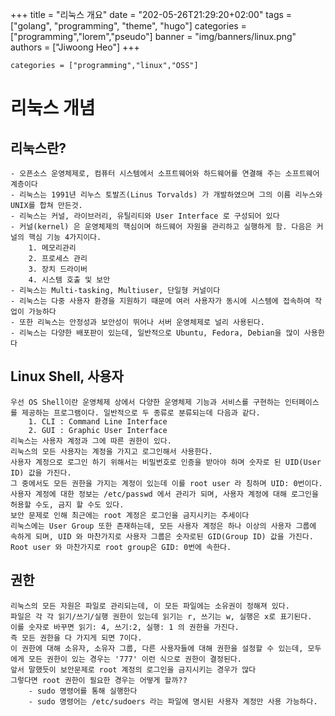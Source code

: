 +++
title = "리눅스 개요"
date = "202-05-26T21:29:20+02:00"
tags = ["golang", "programming", "theme", "hugo"]
categories = ["programming","lorem","pseudo"]
banner = "img/banners/linux.png"
authors = ["Jiwoong Heo"]
+++



    categories = ["programming","linux","OSS"]

# 리눅스 개념
## 리눅스란?
    - 오픈소스 운영체제로, 컴퓨터 시스템에서 소프트웨어와 하드웨어를 연결해 주는 소프트웨어 계층이다
    - 리눅스는 1991년 리누스 토발즈(Linus Torvalds) 가 개발하였으며 그의 이름 리누스와 UNIX를 합쳐 만든것.
    - 리눅스는 커널, 라이브러리, 유틸리티와 User Interface 로 구성되어 있다
    - 커널(kernel) 은 운영체제의 핵심이며 하드웨어 자원을 관리하고 실행하게 함. 다음은 커널의 핵심 기능 4가지이다.
        1. 메모리관리
        2. 프로세스 관리
        3. 장치 드라이버
        4. 시스템 호출 및 보안
    - 리눅스는 Multi-tasking, Multiuser, 단일형 커널이다
    - 리눅스는 다중 사용자 환경을 지원하기 때문에 여러 사용자가 동시에 시스템에 접속하여 작업이 가능하다
    - 또한 리눅스는 안정성과 보안성이 뛰어나 서버 운영체제로 널리 사용된다. 
    - 리눅스는 다양한 배포판이 있는데, 일반적으로 Ubuntu, Fedora, Debian을 많이 사용한다

    
## Linux Shell, 사용자    
    우선 OS Shell이란 운영체제 상에서 다양한 운영체제 기능과 서비스를 구현하는 인터페이스를 제공하는 프로그램이다. 일반적으로 두 종류로 분류되는데 다음과 같다.
        1. CLI : Command Line Interface
        2. GUI : Graphic User Interface
    리눅스는 사용자 계정과 그에 따른 권한이 있다.
    리눅스의 모든 사용자는 계정을 가지고 로그인해서 사용한다.
    사용자 계정으로 로그인 하기 위해서는 비밀번호로 인증을 받아야 하며 숫자로 된 UID(User ID) 값을 가진다.
    그 중에서도 모든 권한을 가지는 계정이 있는데 이를 root user 라 칭하며 UID: 0번이다.
    사용자 계정에 대한 정보는 /etc/passwd 에서 관리가 되며, 사용자 계정에 대해 로그인을 허용할 수도, 금지 할 수도 있다. 
    보안 문제로 인해 최근에는 root 계정은 로그인을 금지시키는 추세이다
    리눅스에는 User Group 또한 존재하는데, 모든 사용자 계정은 하나 이상의 사용자 그룹에 속하게 되며, UID 와 마찬가지로 사용자 그룹은 숫자로된 GID(Group ID) 값을 가진다. 
    Root user 와 마찬가지로 root group은 GID: 0번에 속한다.
## 권한   

    리눅스의 모든 자원은 파일로 관리되는데, 이 모든 파일에는 소유권이 정해져 있다.
    파일은 각 각 읽기/쓰기/실행 권한이 있는데 읽기는 r, 쓰기는 w, 실행은 x로 표기된다.
    이를 숫자로 바꾸면 읽기: 4, 쓰기:2, 실행: 1 의 권한을 가진다.
    즉 모든 권한을 다 가지게 되면 7이다. 
    이 권한에 대해 소유자, 소유자 그룹, 다른 사용자들에 대해 권한을 설정할 수 있는데, 모두에게 모든 권한이 있는 경우는 '777' 이런 식으로 권한이 결정된다.
    앞서 말했듯이 보안문제로 root 계정의 로그인을 금지시키는 경우가 많다
    그렇다면 root 권한이 필요한 경우는 어떻게 할까??
        - sudo 명령어를 통해 실행한다
        - sudo 명령어는 /etc/sudoers 라는 파일에 명시된 사용자 계정만 사용 가능하다.

        
